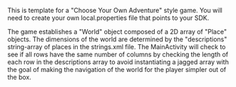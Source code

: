 This is template for a "Choose Your Own Adventure" style game. You will need to create your own local.properties file that points to your SDK.

The game establishes a "World" object composed of a 2D array of "Place" objects. The dimensions of the world are determined by the "descriptions" string-array of places in the strings.xml file. The MainActivity will check to see if all rows have the same number of columns by checking the length of each row in the descriptions array to avoid instantiating a jagged array with the goal of making the navigation of the world for the player simpler out of the box.
